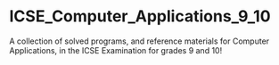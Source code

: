 # ICSE_Computer_Applications_9_10
A collection of solved programs, and reference materials for Computer Applications, in the ICSE Examination for grades 9 and 10!
